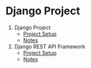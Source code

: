 # Django Project

1. Django Project
    - [Project Setup](Django_Project_Setup.md)
    - [Notes](Django_Notes.md)
2. Django REST API Framework
    - [Project Setup](Django_REST_Framework_Setup.md)
    - [Notes](Django_REST_Framework_Notes.md)
